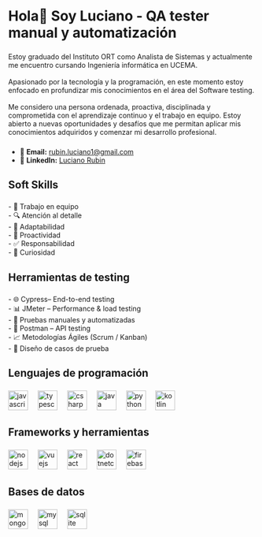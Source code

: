 <h1 align="left">Hola👋 Soy Luciano - QA tester manual y automatización</h1>

###

<p align="left">Estoy graduado del Instituto ORT como Analista de Sistemas y actualmente me encuentro cursando Ingeniería informática en UCEMA. <br><br>Apasionado por la tecnología y la programación, en este momento estoy enfocado en profundizar mis conocimientos en el área del Software testing.<br><br>Me considero una persona ordenada, proactiva, disciplinada y comprometida con el aprendizaje continuo y el trabajo en equipo. Estoy abierto a nuevas oportunidades y desafíos que me permitan aplicar mis conocimientos adquiridos y comenzar mi desarrollo profesional.</p>

###

- 📧 **Email:** [rubin.luciano1@gmail.com](mailto:rubin.luciano1@gmail.com)  
- 💼 **LinkedIn:** [Luciano Rubin](https://www.linkedin.com/in/lucianorubin/)  

###

<h2 align="left">Soft Skills</h2>

###

<p align="left">- 🤝 Trabajo en equipo  <br>- 🔍 Atención al detalle  <br>- 🔄 Adaptabilidad  <br>- 🚀 Proactividad  <br>- ✅ Responsabilidad  <br>- 🧐 Curiosidad</p>

###

<h2 align="left">Herramientas de testing</h2>

###

<p align="left">- 🌐 Cypress– End-to-end testing  <br>- 📊 JMeter – Performance & load testing  <br>- 📝 Pruebas manuales y automatizadas<br>- 📮 Postman – API testing  <br>- 📈 Metodologías Ágiles (Scrum / Kanban) <br>- 🧾 Diseño de casos de prueba</p>

###

<h2 align="left">Lenguajes de programación</h2>

###

<div align="left">
  <img src="https://cdn.jsdelivr.net/gh/devicons/devicon/icons/javascript/javascript-original.svg" height="40" alt="javascript logo"  />
  <img width="12" />
  <img src="https://cdn.jsdelivr.net/gh/devicons/devicon/icons/typescript/typescript-original.svg" height="40" alt="typescript logo"  />
  <img width="12" />
  <img src="https://cdn.jsdelivr.net/gh/devicons/devicon/icons/csharp/csharp-original.svg" height="40" alt="csharp logo"  />
  <img width="12" />
  <img src="https://cdn.jsdelivr.net/gh/devicons/devicon/icons/java/java-original.svg" height="40" alt="java logo"  />
  <img width="12" />
  <img src="https://cdn.jsdelivr.net/gh/devicons/devicon/icons/python/python-original.svg" height="40" alt="python logo"  />
  <img width="12" />
  <img src="https://cdn.jsdelivr.net/gh/devicons/devicon/icons/kotlin/kotlin-original.svg" height="40" alt="kotlin logo"  />
</div>

###

<h2 align="left">Frameworks y herramientas</h2>

###

<div align="left">
  <img src="https://cdn.jsdelivr.net/gh/devicons/devicon/icons/nodejs/nodejs-original.svg" height="40" alt="nodejs logo"  />
  <img width="12" />
  <img src="https://cdn.jsdelivr.net/gh/devicons/devicon/icons/vuejs/vuejs-original.svg" height="40" alt="vuejs logo"  />
  <img width="12" />
  <img src="https://cdn.jsdelivr.net/gh/devicons/devicon/icons/react/react-original.svg" height="40" alt="react logo"  />
  <img width="12" />
  <img src="https://cdn.jsdelivr.net/gh/devicons/devicon/icons/dotnetcore/dotnetcore-original.svg" height="40" alt="dotnetcore logo"  />
  <img width="12" />
  <img src="https://cdn.jsdelivr.net/gh/devicons/devicon/icons/firebase/firebase-plain.svg" height="40" alt="firebase logo"  />
</div>

###

<h2 align="left">Bases de datos</h2>

###

<div align="left">
  <img src="https://cdn.jsdelivr.net/gh/devicons/devicon/icons/mongodb/mongodb-original.svg" height="40" alt="mongodb logo"  />
  <img width="12" />
  <img src="https://cdn.jsdelivr.net/gh/devicons/devicon/icons/mysql/mysql-original.svg" height="40" alt="mysql logo"  />
  <img width="12" />
  <img src="https://cdn.jsdelivr.net/gh/devicons/devicon/icons/sqlite/sqlite-original.svg" height="40" alt="sqlite logo"  />
</div>

###
